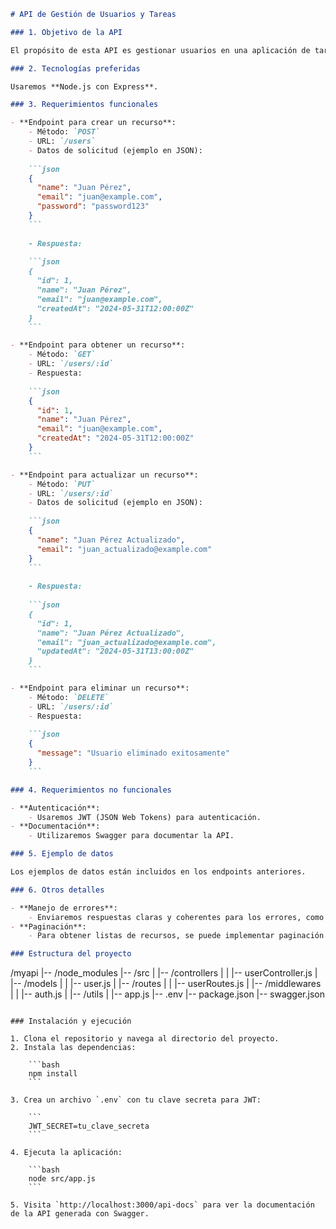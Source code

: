 ```markdown
# API de Gestión de Usuarios y Tareas

### 1. Objetivo de la API

El propósito de esta API es gestionar usuarios en una aplicación de tareas. Permitirá crear, obtener, actualizar y eliminar usuarios, así como también gestionar tareas.

### 2. Tecnologías preferidas

Usaremos **Node.js con Express**.

### 3. Requerimientos funcionales

- **Endpoint para crear un recurso**:
    - Método: `POST`
    - URL: `/users`
    - Datos de solicitud (ejemplo en JSON):
    
    ```json
    {
      "name": "Juan Pérez",
      "email": "juan@example.com",
      "password": "password123"
    }
    ```
    
    - Respuesta:
    
    ```json
    {
      "id": 1,
      "name": "Juan Pérez",
      "email": "juan@example.com",
      "createdAt": "2024-05-31T12:00:00Z"
    }
    ```

- **Endpoint para obtener un recurso**:
    - Método: `GET`
    - URL: `/users/:id`
    - Respuesta:
    
    ```json
    {
      "id": 1,
      "name": "Juan Pérez",
      "email": "juan@example.com",
      "createdAt": "2024-05-31T12:00:00Z"
    }
    ```

- **Endpoint para actualizar un recurso**:
    - Método: `PUT`
    - URL: `/users/:id`
    - Datos de solicitud (ejemplo en JSON):
    
    ```json
    {
      "name": "Juan Pérez Actualizado",
      "email": "juan_actualizado@example.com"
    }
    ```
    
    - Respuesta:
    
    ```json
    {
      "id": 1,
      "name": "Juan Pérez Actualizado",
      "email": "juan_actualizado@example.com",
      "updatedAt": "2024-05-31T13:00:00Z"
    }
    ```

- **Endpoint para eliminar un recurso**:
    - Método: `DELETE`
    - URL: `/users/:id`
    - Respuesta:
    
    ```json
    {
      "message": "Usuario eliminado exitosamente"
    }
    ```

### 4. Requerimientos no funcionales

- **Autenticación**:
    - Usaremos JWT (JSON Web Tokens) para autenticación.
- **Documentación**:
    - Utilizaremos Swagger para documentar la API.

### 5. Ejemplo de datos

Los ejemplos de datos están incluidos en los endpoints anteriores.

### 6. Otros detalles

- **Manejo de errores**:
    - Enviaremos respuestas claras y coherentes para los errores, como 404 para recursos no encontrados, 400 para solicitudes inválidas, etc.
- **Paginación**:
    - Para obtener listas de recursos, se puede implementar paginación usando parámetros de consulta `page` y `limit`.

### Estructura del proyecto

```
/myapi
|-- /node_modules
|-- /src
|   |-- /controllers
|   |   |-- userController.js
|   |-- /models
|   |   |-- user.js
|   |-- /routes
|   |   |-- userRoutes.js
|   |-- /middlewares
|   |   |-- auth.js
|   |-- /utils
|   |-- app.js
|-- .env
|-- package.json
|-- swagger.json
```

### Instalación y ejecución

1. Clona el repositorio y navega al directorio del proyecto.
2. Instala las dependencias:

    ```bash
    npm install
    ```

3. Crea un archivo `.env` con tu clave secreta para JWT:

    ```
    JWT_SECRET=tu_clave_secreta
    ```

4. Ejecuta la aplicación:

    ```bash
    node src/app.js
    ```

5. Visita `http://localhost:3000/api-docs` para ver la documentación de la API generada con Swagger.
```